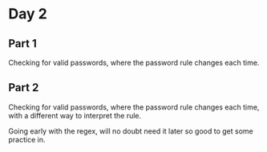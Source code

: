 # Day 2

## Part 1

Checking for valid passwords, where the password rule changes each time.

## Part 2

Checking for valid passwords, where the password rule changes each time, with a different way to interpret the rule.

Going early with the regex, will no doubt need it later so good to get some practice in.